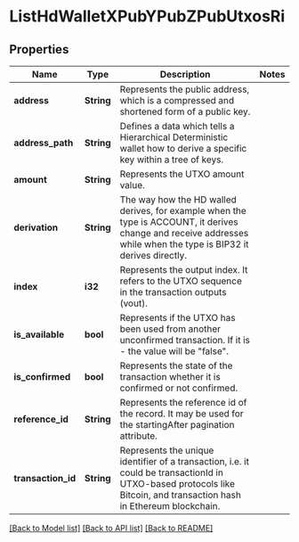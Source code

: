 # ListHdWalletXPubYPubZPubUtxosRi

## Properties

Name | Type | Description | Notes
------------ | ------------- | ------------- | -------------
**address** | **String** | Represents the public address, which is a compressed and shortened form of a public key. | 
**address_path** | **String** | Defines a data which tells a Hierarchical Deterministic wallet how to derive a specific key within a tree of keys. | 
**amount** | **String** | Represents the UTXO amount value. | 
**derivation** | **String** | The way how the HD walled derives, for example when the type is ACCOUNT, it derives change and receive addresses while when the type is BIP32 it derives directly. | 
**index** | **i32** | Represents the output index. It refers to the UTXO sequence in the transaction outputs (vout). | 
**is_available** | **bool** | Represents if the UTXO has been used from another unconfirmed transaction. If it is - the value will be \"false\". | 
**is_confirmed** | **bool** | Represents the state of the transaction whether it is confirmed or not confirmed. | 
**reference_id** | **String** | Represents the reference id of the record. It may be used for the startingAfter pagination attribute. | 
**transaction_id** | **String** | Represents the unique identifier of a transaction, i.e. it could be transactionId in UTXO-based protocols like Bitcoin, and transaction hash in Ethereum blockchain. | 

[[Back to Model list]](../README.md#documentation-for-models) [[Back to API list]](../README.md#documentation-for-api-endpoints) [[Back to README]](../README.md)


